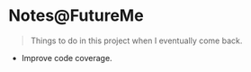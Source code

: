 # Notes@FutureMe

> Things to do in this project when I eventually come back.

- Improve code coverage.
